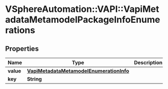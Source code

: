 # VSphereAutomation::VAPI::VapiMetadataMetamodelPackageInfoEnumerations

## Properties
Name | Type | Description | Notes
------------ | ------------- | ------------- | -------------
**value** | [**VapiMetadataMetamodelEnumerationInfo**](VapiMetadataMetamodelEnumerationInfo.md) |  | [optional] 
**key** | **String** |  | [optional] 



